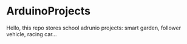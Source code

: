 # ArduinoProjects
Hello, this repo stores school adrunio projects: smart garden, follower vehicle, racing car...

